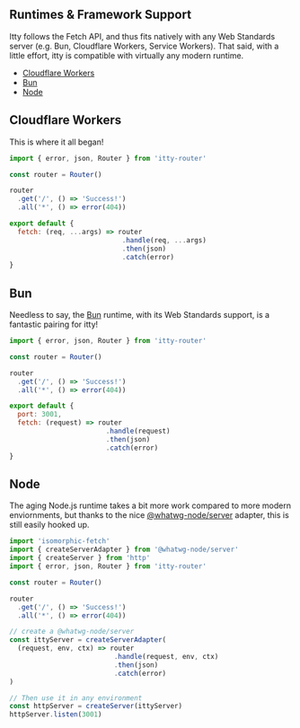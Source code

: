 ## Runtimes & Framework Support
Itty follows the Fetch API, and thus fits natively with any Web Standards server (e.g. Bun, Cloudflare Workers, Service Workers).  That said, with a little effort, itty is compatible with virtually any modern runtime.

- [Cloudflare Workers](#Cloudflare%20Workers)
- [Bun](#Bun)
- [Node](#Node)


## Cloudflare Workers <a name="Cloudflare Workers"></a>

This is where it all began!
```js
import { error, json, Router } from 'itty-router'

const router = Router()

router
  .get('/', () => 'Success!')
  .all('*', () => error(404))

export default {
  fetch: (req, ...args) => router
                            .handle(req, ...args)
                            .then(json)
                            .catch(error)
}
```

## Bun <a name="Bun"></a>

Needless to say, the [Bun](https://bun.sh) runtime, with its Web Standards support, is a fantastic pairing for itty!
```js
import { error, json, Router } from 'itty-router'

const router = Router()

router
  .get('/', () => 'Success!')
  .all('*', () => error(404))

export default {
  port: 3001,
  fetch: (request) => router
                        .handle(request)
                        .then(json)
                        .catch(error)
}

```

## Node <a name="Node"></a>

The aging Node.js runtime takes a bit more work compared to more modern enviornments, but thanks to the nice [@whatwg-node/server](https://www.npmjs.com/package/@whatwg-node/server) adapter, this is still easily hooked up.
```js
import 'isomorphic-fetch'
import { createServerAdapter } from '@whatwg-node/server'
import { createServer } from 'http'
import { error, json, Router } from 'itty-router'

const router = Router()

router
  .get('/', () => 'Success!')
  .all('*', () => error(404))

// create a @whatwg-node/server
const ittyServer = createServerAdapter(
  (request, env, ctx) => router
                          .handle(request, env, ctx)
                          .then(json)
                          .catch(error)
)

// Then use it in any environment
const httpServer = createServer(ittyServer)
httpServer.listen(3001)
```

